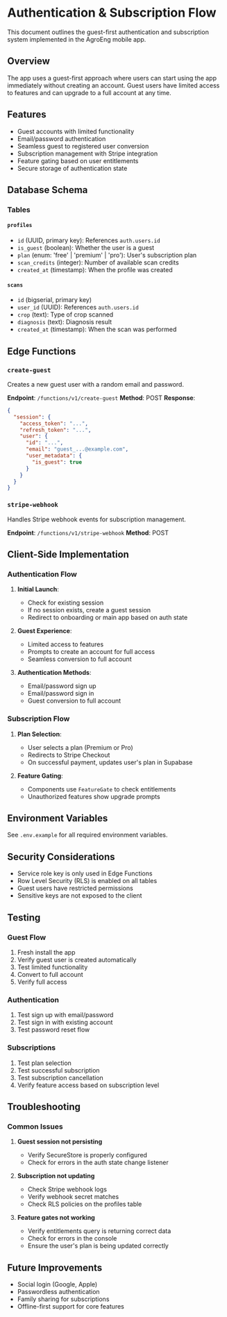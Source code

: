 # Authentication & Subscription Flow

This document outlines the guest-first authentication and subscription system implemented in the AgroEng mobile app.

## Overview

The app uses a guest-first approach where users can start using the app immediately without creating an account. Guest users have limited access to features and can upgrade to a full account at any time.

## Features

- Guest accounts with limited functionality
- Email/password authentication
- Seamless guest to registered user conversion
- Subscription management with Stripe integration
- Feature gating based on user entitlements
- Secure storage of authentication state

## Database Schema

### Tables

#### `profiles`
- `id` (UUID, primary key): References `auth.users.id`
- `is_guest` (boolean): Whether the user is a guest
- `plan` (enum: 'free' | 'premium' | 'pro'): User's subscription plan
- `scan_credits` (integer): Number of available scan credits
- `created_at` (timestamp): When the profile was created

#### `scans`
- `id` (bigserial, primary key)
- `user_id` (UUID): References `auth.users.id`
- `crop` (text): Type of crop scanned
- `diagnosis` (text): Diagnosis result
- `created_at` (timestamp): When the scan was performed

## Edge Functions

### `create-guest`
Creates a new guest user with a random email and password.

**Endpoint**: `/functions/v1/create-guest`
**Method**: POST
**Response**:
```json
{
  "session": {
    "access_token": "...",
    "refresh_token": "...",
    "user": {
      "id": "...",
      "email": "guest_...@example.com",
      "user_metadata": {
        "is_guest": true
      }
    }
  }
}
```

### `stripe-webhook`
Handles Stripe webhook events for subscription management.

**Endpoint**: `/functions/v1/stripe-webhook`
**Method**: POST

## Client-Side Implementation

### Authentication Flow

1. **Initial Launch**:
   - Check for existing session
   - If no session exists, create a guest session
   - Redirect to onboarding or main app based on auth state

2. **Guest Experience**:
   - Limited access to features
   - Prompts to create an account for full access
   - Seamless conversion to full account

3. **Authentication Methods**:
   - Email/password sign up
   - Email/password sign in
   - Guest conversion to full account

### Subscription Flow

1. **Plan Selection**:
   - User selects a plan (Premium or Pro)
   - Redirects to Stripe Checkout
   - On successful payment, updates user's plan in Supabase

2. **Feature Gating**:
   - Components use `FeatureGate` to check entitlements
   - Unauthorized features show upgrade prompts

## Environment Variables

See `.env.example` for all required environment variables.

## Security Considerations

- Service role key is only used in Edge Functions
- Row Level Security (RLS) is enabled on all tables
- Guest users have restricted permissions
- Sensitive keys are not exposed to the client

## Testing

### Guest Flow
1. Fresh install the app
2. Verify guest user is created automatically
3. Test limited functionality
4. Convert to full account
5. Verify full access

### Authentication
1. Test sign up with email/password
2. Test sign in with existing account
3. Test password reset flow

### Subscriptions
1. Test plan selection
2. Test successful subscription
3. Test subscription cancellation
4. Verify feature access based on subscription level

## Troubleshooting

### Common Issues

1. **Guest session not persisting**
   - Verify SecureStore is properly configured
   - Check for errors in the auth state change listener

2. **Subscription not updating**
   - Check Stripe webhook logs
   - Verify webhook secret matches
   - Check RLS policies on the profiles table

3. **Feature gates not working**
   - Verify entitlements query is returning correct data
   - Check for errors in the console
   - Ensure the user's plan is being updated correctly

## Future Improvements

- Social login (Google, Apple)
- Passwordless authentication
- Family sharing for subscriptions
- Offline-first support for core features
